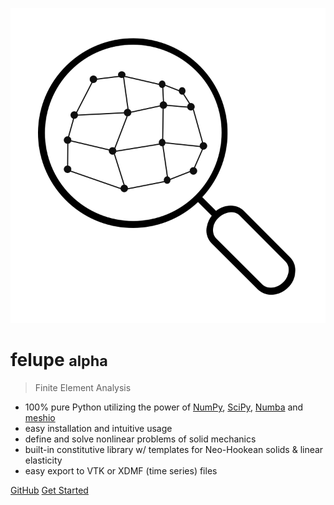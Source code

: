 ![logo](images/felupe_logo.svg)

# felupe <small>alpha</small>

> Finite Element Analysis

- 100% pure Python utilizing the power of [NumPy](https://numpy.org/), [SciPy](https://scipy.org/), [Numba](https://numba.pydata.org/) and [meshio](https://github.com/nschloe/meshio)
- easy installation and intuitive usage
- define and solve nonlinear problems of solid mechanics
- built-in constitutive library w/ templates for Neo-Hookean solids & linear elasticity
- easy export to VTK or XDMF (time series) files

[GitHub](https://github.com/adtzlr/felupe)
[Get Started](#felupe)